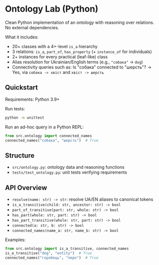 # Ontology Lab (Python)

Clean Python implementation of an ontology with reasoning over relations. No external dependencies.

What it includes:
- 20+ classes with a 4+-level `is_a` hierarchy
- 3 relations: `is_a`, `part_of`, `has_property` (+ `instance_of` for individuals)
- 2+ instances for every practical (leaf-like) class
- Alias resolution for Ukrainian/English terms (e.g., `"собака"` -> `dog`)
- Connectivity queries such as: Is "собака" connected to "шерсть"? -> Yes, via `собака -> хвіст` and `хвіст -> шерсть`

## Quickstart

Requirements: Python 3.9+

Run tests:

```bash
python -m unittest
```

Run an ad-hoc query in a Python REPL:

```python
from src.ontology import connected_names
connected_names("собака", "шерсть")  # True
```

## Structure

- `src/ontology.py`: ontology data and reasoning functions
- `tests/test_ontology.py`: unit tests verifying requirements

## API Overview

- `resolve(name: str) -> str`: resolve UA/EN aliases to canonical tokens
- `is_a_transitive(child: str, ancestor: str) -> bool`
- `part_of_transitive(part: str, whole: str) -> bool`
- `has_part(whole: str, part: str) -> bool`
- `has_part_transitive(whole: str, part: str) -> bool`
- `connected(a: str, b: str) -> bool`
- `connected_names(name_a: str, name_b: str) -> bool`

Examples:

```python
from src.ontology import is_a_transitive, connected_names
is_a_transitive("dog", "entity")  # True
connected_names("горобець", "перо")  # True
```
